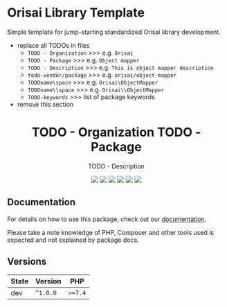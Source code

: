 # Orisai Library Template

Simple template for jump-starting standardized Orisai library development.

- replace all TODOs in files
    - `TODO - Organization` >>> e.g. `Orisai`
    - `TODO - Package` >>> e.g. `Object mapper`
    - `TODO - Description` >>> e.g. `This is object mapper description`
    - `todo-vendor/package` >>> e.g. `orisai/object-mapper`
    - `TODOname\space` >>> e.g. `Orisai\ObjectMapper`
    - `TODOname\\space` >>> e.g. `Orisai\\ObjectMapper`
    - `TODO-keywords` >>> list of package keywords
- remove this section

<h1 align="center">TODO - Organization TODO - Package</h1>

<p align="center">
    TODO - Description
</p>

<p align=center>
  <a href="https://github.com/todo-vendor/package/actions?query=workflow%3Aci"><img src="https://github.com/todo-vendor/package/workflows/ci/badge.svg"></a>
  <a href="https://coveralls.io/r/todo-vendor/package"><img src="https://badgen.net/coveralls/c/github/todo-vendor/package/v1.x?cache=300"></a>
  <a href="https://dashboard.stryker-mutator.io/reports/github.com/todo-vendor/package/v1.x"><img src="https://badge.stryker-mutator.io/github.com/todo-vendor/package/v1.x"></a>
  <a href="https://packagist.org/packages/todo-vendor/package"><img src="https://badgen.net/packagist/dt/todo-vendor/package?cache=3600"></a>
  <a href="https://packagist.org/packages/todo-vendor/package"><img src="https://badgen.net/packagist/v/todo-vendor/package?cache=3600"></a>
  <a href="https://choosealicense.com/licenses/mpl-2.0/"><img src="https://badgen.net/badge/license/MPL-2.0/blue?cache=3600"></a>
<p>

## Documentation

For details on how to use this package, check out our [documentation](docs/README.md).

Please take a note knowledge of PHP, Composer and other tools used is expected and not explained by package docs.

## Versions

| State  | Version      | PHP     |
|--------|--------------|---------|
| dev    | `^1.0.0`     | `>=7.4` |
